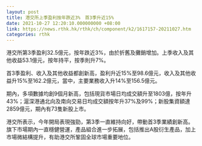 ```yaml
---
layout: post
title: 港交所上季盈利按年跌近3%　首3季升近15%
date: 2021-10-27 12:20:10.000000000 +08:00
link: https://news.rthk.hk/rthk/ch/component/k2/1617157-20211027.htm
categories: rthk
---
```


港交所第3季盈利32.5億元，按年跌近3%，由於折舊及攤銷增加。上季收入及其他收益53.1億元，按年持平，按季則升7%。

首3季盈利、收入及其他收益都創新高，盈利升近15%至98.6億元，收入及其他收益升15%至162.2億元，當中，主要業務收入升14%至156.5億元。

期內，多項數據均創9個月新高，包括現貨市場日均成交額升至1803億，按年升43%；滬深港通北向及南向交易日均成交額按年升37%及99%；新股集資額達2859億元，期內有73隻新股上市。

港交所表示，今年開局表現強勁，第3季一直維持向好，帶動首3季業績創新高。旗下市場期內一直穩健營運，產品組合進一步拓展，包括推出A股衍生產品，加上市場微結構提升，有助港交所鞏固全球市場重要地位。
